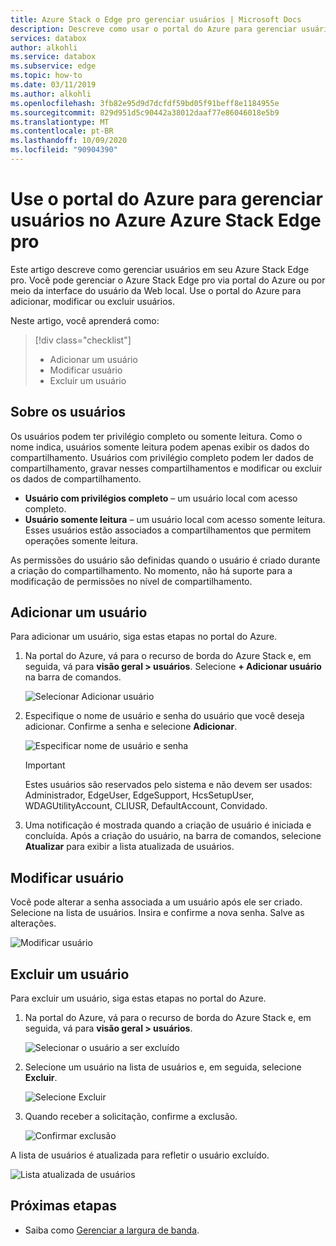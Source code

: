 ```yaml
---
title: Azure Stack o Edge pro gerenciar usuários | Microsoft Docs
description: Descreve como usar o portal do Azure para gerenciar usuários em seu Azure Stack Edge pro.
services: databox
author: alkohli
ms.service: databox
ms.subservice: edge
ms.topic: how-to
ms.date: 03/11/2019
ms.author: alkohli
ms.openlocfilehash: 3fb82e95d9d7dcfdf59bd05f91beff8e1184955e
ms.sourcegitcommit: 829d951d5c90442a38012daaf77e86046018e5b9
ms.translationtype: MT
ms.contentlocale: pt-BR
ms.lasthandoff: 10/09/2020
ms.locfileid: "90904390"
---
```

# <a name="use-the-azure-portal-to-manage-users-on-your-azure-azure-stack-edge-pro"></a>Use o portal do Azure para gerenciar usuários no Azure Azure Stack Edge pro

Este artigo descreve como gerenciar usuários em seu Azure Stack Edge pro. Você pode gerenciar o Azure Stack Edge pro via portal do Azure ou por meio da interface do usuário da Web local. Use o portal do Azure para adicionar, modificar ou excluir usuários.

Neste artigo, você aprenderá como:

> [!div class="checklist"]
> * Adicionar um usuário
> * Modificar usuário
> * Excluir um usuário

## <a name="about-users"></a>Sobre os usuários

Os usuários podem ter privilégio completo ou somente leitura. Como o nome indica, usuários somente leitura podem apenas exibir os dados do compartilhamento. Usuários com privilégio completo podem ler dados de compartilhamento, gravar nesses compartilhamentos e modificar ou excluir os dados de compartilhamento.

 - **Usuário com privilégios completo** – um usuário local com acesso completo.
 - **Usuário somente leitura** – um usuário local com acesso somente leitura. Esses usuários estão associados a compartilhamentos que permitem operações somente leitura.

As permissões do usuário são definidas quando o usuário é criado durante a criação do compartilhamento. No momento, não há suporte para a modificação de permissões no nível de compartilhamento.

## <a name="add-a-user"></a>Adicionar um usuário

Para adicionar um usuário, siga estas etapas no portal do Azure.

1. Na portal do Azure, vá para o recurso de borda do Azure Stack e, em seguida, vá para **visão geral > usuários**. Selecione **+ Adicionar usuário** na barra de comandos.

    ![Selecionar Adicionar usuário](media/azure-stack-edge-manage-users/add-user-1.png)

2. Especifique o nome de usuário e senha do usuário que você deseja adicionar. Confirme a senha e selecione **Adicionar**.

    ![Especificar nome de usuário e senha](media/azure-stack-edge-manage-users/add-user-2.png)

    > [!IMPORTANT] 
    > Estes usuários são reservados pelo sistema e não devem ser usados: Administrador, EdgeUser, EdgeSupport, HcsSetupUser, WDAGUtilityAccount, CLIUSR, DefaultAccount, Convidado.  

3. Uma notificação é mostrada quando a criação de usuário é iniciada e concluída. Após a criação do usuário, na barra de comandos, selecione **Atualizar** para exibir a lista atualizada de usuários.


## <a name="modify-user"></a>Modificar usuário

Você pode alterar a senha associada a um usuário após ele ser criado. Selecione na lista de usuários. Insira e confirme a nova senha. Salve as alterações.
 
![Modificar usuário](media/azure-stack-edge-manage-users/modify-user-1.png)


## <a name="delete-a-user"></a>Excluir um usuário

Para excluir um usuário, siga estas etapas no portal do Azure.


1. Na portal do Azure, vá para o recurso de borda do Azure Stack e, em seguida, vá para **visão geral > usuários**.

    ![Selecionar o usuário a ser excluído](media/azure-stack-edge-manage-users/delete-user-1.png)

2. Selecione um usuário na lista de usuários e, em seguida, selecione **Excluir**.  

   ![Selecione Excluir](media/azure-stack-edge-manage-users/delete-user-2.png)

3. Quando receber a solicitação, confirme a exclusão. 

   ![Confirmar exclusão](media/azure-stack-edge-manage-users/delete-user-3.png)

A lista de usuários é atualizada para refletir o usuário excluído.

![Lista atualizada de usuários](media/azure-stack-edge-manage-users/delete-user-4.png)


## <a name="next-steps"></a>Próximas etapas

- Saiba como [Gerenciar a largura de banda](azure-stack-edge-manage-bandwidth-schedules.md).
